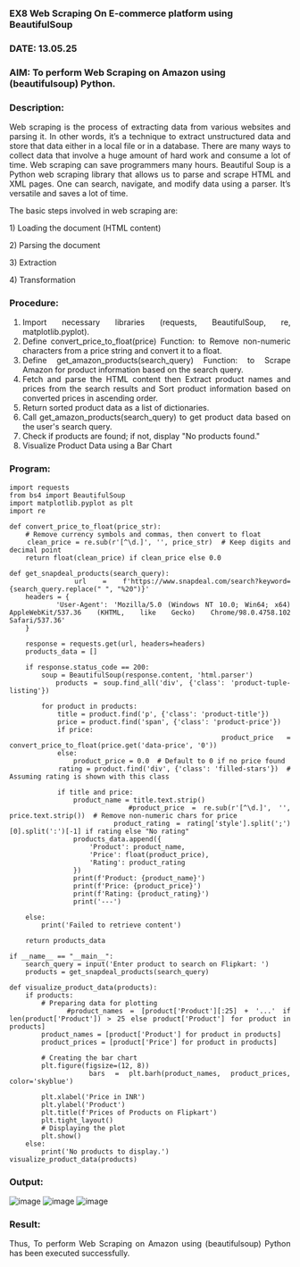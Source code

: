 ### EX8 Web Scraping On E-commerce platform using BeautifulSoup
### DATE: 13.05.25
### AIM: To perform Web Scraping on Amazon using (beautifulsoup) Python.
### Description: 
<div align = "justify">
Web scraping is the process of extracting data from various websites and parsing it. In other words, it’s a technique 
to extract unstructured data and store that data either in a local file or in a database. 
There are many ways to collect data that involve a huge amount of hard work and consume a lot of time. Web scraping can save programmers many hours. Beautiful Soup is a Python web scraping library that allows us to parse and scrape HTML and XML pages. 
One can search, navigate, and modify data using a parser. It’s versatile and saves a lot of time.
<p>The basic steps involved in web scraping are:
<p>1) Loading the document (HTML content)
<p>2) Parsing the document
<p>3) Extraction
<p>4) Transformation

### Procedure:

1) Import necessary libraries (requests, BeautifulSoup, re, matplotlib.pyplot).
2) Define convert_price_to_float(price) Function: to Remove non-numeric characters from a price string and convert it to a float.
3) Define get_amazon_products(search_query) Function: to Scrape Amazon for product information based on the search query.
4) Fetch and parse the HTML content then Extract product names and prices from the search results and Sort product information based on converted prices in ascending order.
5) Return sorted product data as a list of dictionaries.
6) Call get_amazon_products(search_query) to get product data based on the user's search query.
7) Check if products are found; if not, display "No products found."
8) Visualize Product Data using a Bar Chart

### Program:
```
import requests
from bs4 import BeautifulSoup
import matplotlib.pyplot as plt
import re

def convert_price_to_float(price_str):
    # Remove currency symbols and commas, then convert to float
    clean_price = re.sub(r'[^\d.]', '', price_str)  # Keep digits and decimal point
    return float(clean_price) if clean_price else 0.0

def get_snapdeal_products(search_query):
    url = f'https://www.snapdeal.com/search?keyword={search_query.replace(" ", "%20")}'
    headers = {
        'User-Agent': 'Mozilla/5.0 (Windows NT 10.0; Win64; x64) AppleWebKit/537.36 (KHTML, like Gecko) Chrome/98.0.4758.102 Safari/537.36'
    }

    response = requests.get(url, headers=headers)
    products_data = []

    if response.status_code == 200:
        soup = BeautifulSoup(response.content, 'html.parser')
        products = soup.find_all('div', {'class': 'product-tuple-listing'})

        for product in products:
            title = product.find('p', {'class': 'product-title'})
            price = product.find('span', {'class': 'product-price'})
            if price:
                product_price = convert_price_to_float(price.get('data-price', '0'))
            else:
                product_price = 0.0  # Default to 0 if no price found
            rating = product.find('div', {'class': 'filled-stars'})  # Assuming rating is shown with this class

            if title and price:
                product_name = title.text.strip()
                #product_price = re.sub(r'[^\d.]', '', price.text.strip())  # Remove non-numeric chars for price
                product_rating = rating['style'].split(';')[0].split(':')[-1] if rating else "No rating"
                products_data.append({
                    'Product': product_name,
                    'Price': float(product_price),
                    'Rating': product_rating
                })
                print(f'Product: {product_name}')
                print(f'Price: {product_price}')
                print(f'Rating: {product_rating}')
                print('---')

    else:
        print('Failed to retrieve content')

    return products_data

if __name__ == "__main__":
    search_query = input('Enter product to search on Flipkart: ')
    products = get_snapdeal_products(search_query)

def visualize_product_data(products):
    if products:
        # Preparing data for plotting
        #product_names = [product['Product'][:25] + '...' if len(product['Product']) > 25 else product['Product'] for product in products]
        product_names = [product['Product'] for product in products]
        product_prices = [product['Price'] for product in products]

        # Creating the bar chart
        plt.figure(figsize=(12, 8))
        bars = plt.barh(product_names, product_prices, color='skyblue') 

        plt.xlabel('Price in INR')  
        plt.ylabel('Product')  
        plt.title(f'Prices of Products on Flipkart')
        plt.tight_layout()
        # Displaying the plot
        plt.show()
    else:
        print('No products to display.')
visualize_product_data(products)
```
### Output:
![image](https://github.com/user-attachments/assets/c69fd127-f7d3-4e03-a0ab-e08849e0e79c)
![image](https://github.com/user-attachments/assets/da7d3f0b-4b8e-4422-8779-cb049ffb1426)
![image](https://github.com/user-attachments/assets/9f1f139b-812a-4b1c-96a8-6a95859d1ff4)



### Result:
Thus, To perform Web Scraping on Amazon using (beautifulsoup) Python has been executed successfully.
